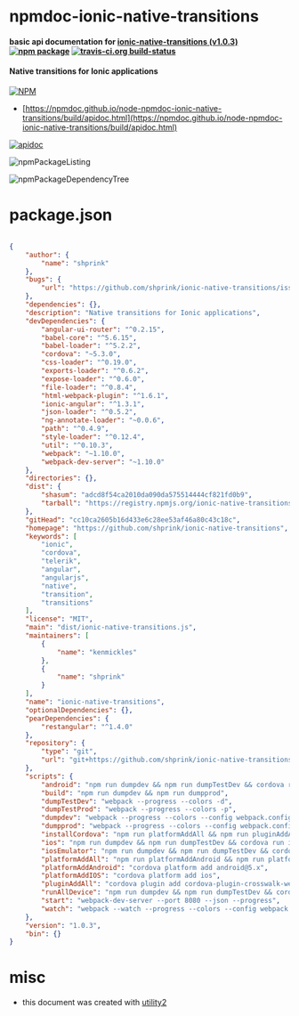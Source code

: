 # npmdoc-ionic-native-transitions

#### basic api documentation for  [ionic-native-transitions (v1.0.3)](https://github.com/shprink/ionic-native-transitions)  [![npm package](https://img.shields.io/npm/v/npmdoc-ionic-native-transitions.svg?style=flat-square)](https://www.npmjs.org/package/npmdoc-ionic-native-transitions) [![travis-ci.org build-status](https://api.travis-ci.org/npmdoc/node-npmdoc-ionic-native-transitions.svg)](https://travis-ci.org/npmdoc/node-npmdoc-ionic-native-transitions)

#### Native transitions for Ionic applications

[![NPM](https://nodei.co/npm/ionic-native-transitions.png?downloads=true&downloadRank=true&stars=true)](https://www.npmjs.com/package/ionic-native-transitions)

- [https://npmdoc.github.io/node-npmdoc-ionic-native-transitions/build/apidoc.html](https://npmdoc.github.io/node-npmdoc-ionic-native-transitions/build/apidoc.html)

[![apidoc](https://npmdoc.github.io/node-npmdoc-ionic-native-transitions/build/screenCapture.buildCi.browser.%252Ftmp%252Fbuild%252Fapidoc.html.png)](https://npmdoc.github.io/node-npmdoc-ionic-native-transitions/build/apidoc.html)

![npmPackageListing](https://npmdoc.github.io/node-npmdoc-ionic-native-transitions/build/screenCapture.npmPackageListing.svg)

![npmPackageDependencyTree](https://npmdoc.github.io/node-npmdoc-ionic-native-transitions/build/screenCapture.npmPackageDependencyTree.svg)



# package.json

```json

{
    "author": {
        "name": "shprink"
    },
    "bugs": {
        "url": "https://github.com/shprink/ionic-native-transitions/issues"
    },
    "dependencies": {},
    "description": "Native transitions for Ionic applications",
    "devDependencies": {
        "angular-ui-router": "^0.2.15",
        "babel-core": "^5.6.15",
        "babel-loader": "^5.2.2",
        "cordova": "~5.3.0",
        "css-loader": "^0.19.0",
        "exports-loader": "^0.6.2",
        "expose-loader": "^0.6.0",
        "file-loader": "^0.8.4",
        "html-webpack-plugin": "^1.6.1",
        "ionic-angular": "^1.3.1",
        "json-loader": "^0.5.2",
        "ng-annotate-loader": "~0.0.6",
        "path": "^0.4.9",
        "style-loader": "^0.12.4",
        "util": "^0.10.3",
        "webpack": "~1.10.0",
        "webpack-dev-server": "~1.10.0"
    },
    "directories": {},
    "dist": {
        "shasum": "adcd8f54ca2010da090da575514444cf821fd0b9",
        "tarball": "https://registry.npmjs.org/ionic-native-transitions/-/ionic-native-transitions-1.0.3.tgz"
    },
    "gitHead": "cc10ca2605b16d433e6c28ee53af46a80c43c18c",
    "homepage": "https://github.com/shprink/ionic-native-transitions",
    "keywords": [
        "ionic",
        "cordova",
        "telerik",
        "angular",
        "angularjs",
        "native",
        "transition",
        "transitions"
    ],
    "license": "MIT",
    "main": "dist/ionic-native-transitions.js",
    "maintainers": [
        {
            "name": "kenmickles"
        },
        {
            "name": "shprink"
        }
    ],
    "name": "ionic-native-transitions",
    "optionalDependencies": {},
    "pearDependencies": {
        "restangular": "^1.4.0"
    },
    "repository": {
        "type": "git",
        "url": "git+https://github.com/shprink/ionic-native-transitions.git"
    },
    "scripts": {
        "android": "npm run dumpdev && npm run dumpTestDev && cordova run android",
        "build": "npm run dumpdev && npm run dumpprod",
        "dumpTestDev": "webpack --progress --colors -d",
        "dumpTestProd": "webpack --progress --colors -p",
        "dumpdev": "webpack --progress --colors --config webpack.config.dist.js -d",
        "dumpprod": "webpack --progress --colors --config webpack.config.dist.min.js -p",
        "installCordova": "npm run platformAddAll && npm run pluginAddAll",
        "ios": "npm run dumpdev && npm run dumpTestDev && cordova run ios --device",
        "iosEmulator": "npm run dumpdev && npm run dumpTestDev && cordova run ios",
        "platformAddAll": "npm run platformAddAndroid && npm run platformAddIOS",
        "platformAddAndroid": "cordova platform add android@5.x",
        "platformAddIOS": "cordova platform add ios",
        "pluginAddAll": "cordova plugin add cordova-plugin-crosswalk-webview@1.6.0 https://github.com/Telerik-Verified-Plugins/NativePageTransitions#0.6.5",
        "runAllDevice": "npm run dumpdev && npm run dumpTestDev && cordova run android && cordova run ios --device",
        "start": "webpack-dev-server --port 8080 --json --progress",
        "watch": "webpack --watch --progress --colors --config webpack.config.dist.js -d"
    },
    "version": "1.0.3",
    "bin": {}
}
```



# misc
- this document was created with [utility2](https://github.com/kaizhu256/node-utility2)
